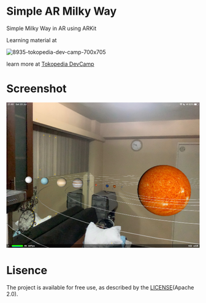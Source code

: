 # Simple AR Milky Way

Simple Milky Way in AR using ARKit

Learning material at

![8935-tokopedia-dev-camp-700x705](https://user-images.githubusercontent.com/16457495/63224952-9f94fb00-c1f5-11e9-8aa3-b89aff802e5b.png)


learn more at [Tokopedia DevCamp](https://www.tokopedia.com/dev-camp/)

# Screenshot
![Sample](https://raw.githubusercontent.com/wendyliga/ar-milky-way/master/screenshot/sample.jpeg)

# Lisence
The project is available for free use, as described by the [LICENSE](https://github.com/wendyliga/ar-milky-way/blob/master/LICENSE)(Apache 2.0).
